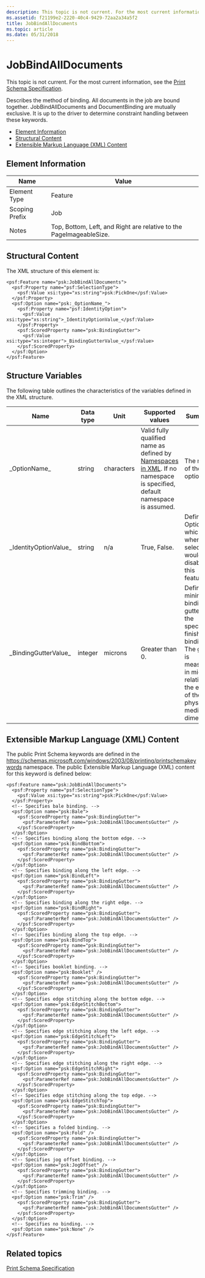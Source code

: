 ```yaml
---
description: This topic is not current. For the most current information, see the Print Schema Specification.
ms.assetid: f21199e2-2220-40c4-9429-72aa2a34a5f2
title: JobBindAllDocuments
ms.topic: article
ms.date: 05/31/2018
---
```


# JobBindAllDocuments

This topic is not current. For the most current information, see the [Print Schema Specification](https://download.microsoft.com/download/D/E/C/DECA6E6B-3E81-48E7-B7EF-6D92A547D03C/print-schema-spec-2-0.zip).

Describes the method of binding. All documents in the job are bound together. JobBindAllDocuments and DocumentBinding are mutually exclusive. It is up to the driver to determine constraint handling between these keywords.

-   [Element Information](#element-information)
-   [Structural Content](#structural-content)
-   [Extensible Markup Language (XML) Content](#extensible-markup-language-xml-content)

## Element Information



| Name | Value |
|----------------------------|--------------------------------------------------------------------------------|
| Element Type <br/>   | Feature<br/>                                                             |
| Scoping Prefix <br/> | Job<br/>                                                                 |
| Notes <br/>          | Top, Bottom, Left, and Right are relative to the PageImageableSize.<br/> |



 

## Structural Content

The XML structure of this element is:

``` syntax
<psf:Feature name="psk:JobBindAllDocuments">
  <psf:Property name="psf:SelectionType">
    <psf:Value xsi:type="xs:string">psk:PickOne</psf:Value>
  </psf:Property>
  <psf:Option name="psk:_OptionName_">
    <psf:Property name="psf:IdentityOption">
      <psf:Value xsi:type="xs:string">_IdentityOptionValue_</psf:Value>
    </psf:Property>
    <psf:ScoredProperty name="psk:BindingGutter">
      <psf:Value xsi:type="xs:integer">_BindingGutterValue_</psf:Value>
    </psf:ScoredProperty>
  </psf:Option>
</psf:Feature>
```

## Structure Variables

The following table outlines the characteristics of the variables defined in the XML structure.



| Name                               | Data type          | Unit                  | Supported values                                                                                                                                                                      | Summary                                                                                                                                                                |
|------------------------------------|--------------------|-----------------------|---------------------------------------------------------------------------------------------------------------------------------------------------------------------------------------|------------------------------------------------------------------------------------------------------------------------------------------------------------------------|
| \_OptionName\_<br/>          | string<br/>  | characters<br/> | Valid fully qualified name as defined by [Namespaces in XML](https://www.w3.org/TR/1999/REC-xml-names-19990114/). If no namespace is specified, default namespace is assumed.<br/> | The name of the option.<br/>                                                                                                                                     |
| \_IdentityOptionValue\_<br/> | string<br/>  | n/a<br/>        | True, False.<br/>                                                                                                                                                               | Defines an Option which when selected would disable this feature.<br/>                                                                                           |
| \_BindingGutterValue\_<br/>  | integer<br/> | microns<br/>    | Greater than 0.<br/>                                                                                                                                                            | Defines minimum binding gutter for the specified finishing binding. The gutter is measured in microns relative to the edge of the physical media dimension.<br/> |



 

## Extensible Markup Language (XML) Content

The public Print Schema keywords are defined in the https://schemas.microsoft.com/windows/2003/08/printing/printschemakeywords namespace. The public Extensible Markup Language (XML) content for this keyword is defined below:

``` syntax
<psf:Feature name="psk:JobBindAllDocuments">
  <psf:Property name="psf:SelectionType">
    <psf:Value xsi:type="xs:string">psk:PickOne</psf:Value>
  </psf:Property>
  <!-- Specifies bale binding. -->
  <psf:Option name="psk:Bale">
    <psf:ScoredProperty name="psk:BindingGutter">
      <psf:ParameterRef name="psk:JobBindAllDocumentsGutter" />
    </psf:ScoredProperty>
  </psf:Option>
  <!-- Specifies binding along the bottom edge. -->
  <psf:Option name="psk:BindBottom">
    <psf:ScoredProperty name="psk:BindingGutter">
      <psf:ParameterRef name="psk:JobBindAllDocumentsGutter" />
    </psf:ScoredProperty>
  </psf:Option>
  <!-- Specifies binding along the left edge. -->
  <psf:Option name="psk:BindLeft">
    <psf:ScoredProperty name="psk:BindingGutter">
      <psf:ParameterRef name="psk:JobBindAllDocumentsGutter" />
    </psf:ScoredProperty>
  </psf:Option>
  <!-- Specifies binding along the right edge. -->
  <psf:Option name="psk:BindRight">
    <psf:ScoredProperty name="psk:BindingGutter">
      <psf:ParameterRef name="psk:JobBindAllDocumentsGutter" />
    </psf:ScoredProperty>
  </psf:Option>
  <!-- Specifies binding along the top edge. -->
  <psf:Option name="psk:BindTop">
    <psf:ScoredProperty name="psk:BindingGutter">
      <psf:ParameterRef name="psk:JobBindAllDocumentsGutter" />
    </psf:ScoredProperty>
  </psf:Option>
  <!-- Specifies booklet binding. -->
  <psf:Option name="psk:Booklet" />
    <psf:ScoredProperty name="psk:BindingGutter">
      <psf:ParameterRef name="psk:JobBindAllDocumentsGutter" />
    </psf:ScoredProperty>
  </psf:Option>
  <!-- Specifies edge stitching along the bottom edge. -->
  <psf:Option name="psk:EdgeStitchBottom">
    <psf:ScoredProperty name="psk:BindingGutter">
      <psf:ParameterRef name="psk:JobBindAllDocumentsGutter" />
    </psf:ScoredProperty>
  </psf:Option>
  <!-- Specifies edge stitching along the left edge. -->
  <psf:Option name="psk:EdgeStitchLeft">
    <psf:ScoredProperty name="psk:BindingGutter">
      <psf:ParameterRef name="psk:JobBindAllDocumentsGutter" />
    </psf:ScoredProperty>
  </psf:Option>
  <!-- Specifies edge stitching along the right edge. -->
  <psf:Option name="psk:EdgeStitchRight">
    <psf:ScoredProperty name="psk:BindingGutter">
      <psf:ParameterRef name="psk:JobBindAllDocumentsGutter" />
    </psf:ScoredProperty>
  </psf:Option>
  <!-- Specifies edge stitching along the top edge. -->
  <psf:Option name="psk:EdgeStitchTop">
    <psf:ScoredProperty name="psk:BindingGutter">
      <psf:ParameterRef name="psk:JobBindAllDocumentsGutter" />
    </psf:ScoredProperty>
  </psf:Option>
  <!-- Specifies a folded binding. -->
  <psf:Option name="psk:Fold" />
    <psf:ScoredProperty name="psk:BindingGutter">
      <psf:ParameterRef name="psk:JobBindAllDocumentsGutter" />
    </psf:ScoredProperty>
  </psf:Option>
  <!-- Specifies jog offset binding. -->
  <psf:Option name="psk:JogOffset" />
    <psf:ScoredProperty name="psk:BindingGutter">
      <psf:ParameterRef name="psk:JobBindAllDocumentsGutter" />
    </psf:ScoredProperty>
  </psf:Option>
  <!-- Specifies trimming binding. -->
  <psf:Option name="psk:Trim" />
    <psf:ScoredProperty name="psk:BindingGutter">
      <psf:ParameterRef name="psk:JobBindAllDocumentsGutter" />
    </psf:ScoredProperty>
  </psf:Option>
  <!-- Specifies no binding. -->
  <psf:Option name="psk:None" />
</psf:Feature>
```

## Related topics

<dl> <dt>

[Print Schema Specification](https://download.microsoft.com/download/D/E/C/DECA6E6B-3E81-48E7-B7EF-6D92A547D03C/print-schema-spec-2-0.zip)
</dt> </dl>

 

 




